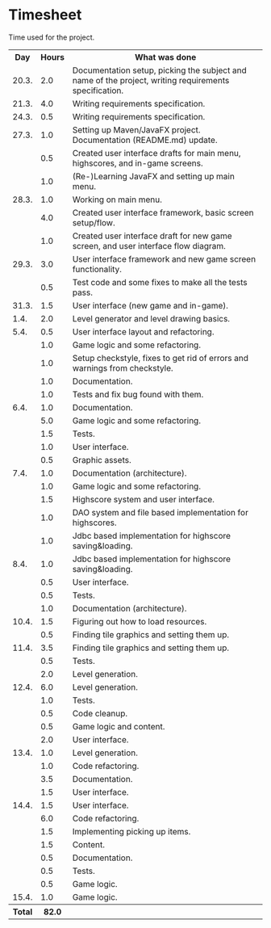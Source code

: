 # Timesheet

Time used for the project.

<table>
  <tr><th>Day</th><th>Hours</th><th>What was done</th></tr>
  <tr><td>20.3.</td><td> 2.0</td><td>Documentation setup, picking the subject and name of the project, writing requirements specification.</td></tr>
  <tr><td>21.3.</td><td> 4.0</td><td>Writing requirements specification.</td></tr>
  <tr><td>24.3.</td><td> 0.5</td><td>Writing requirements specification.</td></tr>
  <tr><td>27.3.</td><td> 1.0</td><td>Setting up Maven/JavaFX project. Documentation (README.md) update.</td></tr>
  <tr><td>     </td><td> 0.5</td><td>Created user interface drafts for main menu, highscores, and in-game screens.</td></tr>
  <tr><td>     </td><td> 1.0</td><td>(Re-)Learning JavaFX and setting up main menu.</td></tr>
  <tr><td>28.3.</td><td> 1.0</td><td>Working on main menu.</td></tr>
  <tr><td>     </td><td> 4.0</td><td>Created user interface framework, basic screen setup/flow.</td></tr>
  <tr><td>     </td><td> 1.0</td><td>Created user interface draft for new game screen, and user interface flow diagram.</td></tr>
  <tr><td>29.3.</td><td> 3.0</td><td>User interface framework and new game screen functionality.</td></tr>
  <tr><td>     </td><td> 0.5</td><td>Test code and some fixes to make all the tests pass.</td></tr>
  <tr><td>31.3.</td><td> 1.5</td><td>User interface (new game and in-game).</td></tr>
  <tr><td> 1.4.</td><td> 2.0</td><td>Level generator and level drawing basics.</td></tr>
  <tr><td> 5.4.</td><td> 0.5</td><td>User interface layout and refactoring.</td></tr>
  <tr><td>     </td><td> 1.0</td><td>Game logic and some refactoring.</td></tr>
  <tr><td>     </td><td> 1.0</td><td>Setup checkstyle, fixes to get rid of errors and warnings from checkstyle.</td></tr>
  <tr><td>     </td><td> 1.0</td><td>Documentation.</td></tr>
  <tr><td>     </td><td> 1.0</td><td>Tests and fix bug found with them.</td></tr>
  <tr><td> 6.4.</td><td> 1.0</td><td>Documentation.</td></tr>
  <tr><td>     </td><td> 5.0</td><td>Game logic and some refactoring.</td></tr>
  <tr><td>     </td><td> 1.5</td><td>Tests.</td></tr>
  <tr><td>     </td><td> 1.0</td><td>User interface.</td></tr>
  <tr><td>     </td><td> 0.5</td><td>Graphic assets.</td></tr>
  <tr><td> 7.4.</td><td> 1.0</td><td>Documentation (architecture).</td></tr>
  <tr><td>     </td><td> 1.0</td><td>Game logic and some refactoring.</td></tr>
  <tr><td>     </td><td> 1.5</td><td>Highscore system and user interface.</td></tr>
  <tr><td>     </td><td> 1.0</td><td>DAO system and file based implementation for highscores.</td></tr>
  <tr><td>     </td><td> 1.0</td><td>Jdbc based implementation for highscore saving&loading.</td></tr>
  <tr><td> 8.4.</td><td> 1.0</td><td>Jdbc based implementation for highscore saving&loading.</td></tr>
  <tr><td>     </td><td> 0.5</td><td>User interface.</td></tr>
  <tr><td>     </td><td> 0.5</td><td>Tests.</td></tr>
  <tr><td>     </td><td> 1.0</td><td>Documentation (architecture).</td></tr>
  <tr><td>10.4.</td><td> 1.5</td><td>Figuring out how to load resources.</td></tr>
  <tr><td>     </td><td> 0.5</td><td>Finding tile graphics and setting them up.</td></tr>
  <tr><td>11.4.</td><td> 3.5</td><td>Finding tile graphics and setting them up.</td></tr>
  <tr><td>     </td><td> 0.5</td><td>Tests.</td></tr>
  <tr><td>     </td><td> 2.0</td><td>Level generation.</td></tr>
  <tr><td>12.4.</td><td> 6.0</td><td>Level generation.</td></tr>
  <tr><td>     </td><td> 1.0</td><td>Tests.</td></tr>
  <tr><td>     </td><td> 0.5</td><td>Code cleanup.</td></tr>
  <tr><td>     </td><td> 0.5</td><td>Game logic and content.</td></tr>
  <tr><td>     </td><td> 2.0</td><td>User interface.</td></tr>
  <tr><td>13.4.</td><td> 1.0</td><td>Level generation.</td></tr>
  <tr><td>     </td><td> 1.0</td><td>Code refactoring.</td></tr>
  <tr><td>     </td><td> 3.5</td><td>Documentation.</td></tr>
  <tr><td>     </td><td> 1.5</td><td>User interface.</td></tr>
  <tr><td>14.4.</td><td> 1.5</td><td>User interface.</td></tr>
  <tr><td>     </td><td> 6.0</td><td>Code refactoring.</td></tr>
  <tr><td>     </td><td> 1.5</td><td>Implementing picking up items.</td></tr>
  <tr><td>     </td><td> 1.5</td><td>Content.</td></tr>
  <tr><td>     </td><td> 0.5</td><td>Documentation.</td></tr>
  <tr><td>     </td><td> 0.5</td><td>Tests.</td></tr>
  <tr><td>     </td><td> 0.5</td><td>Game logic.</td></tr>
  <tr><td>15.4.</td><td> 1.0</td><td>Game logic.</td></tr>
  <tr><th>Total</th><th>82.0</th><th></th></tr>
</table>
